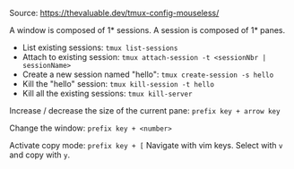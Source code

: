 Source: https://thevaluable.dev/tmux-config-mouseless/

A window is composed of 1* sessions.
A session is composed of 1* panes.

- List existing sessions: `tmux list-sessions`
- Attach to existing session: `tmux attach-session -t <sessionNbr | sessionName>`
- Create a new session named "hello": `tmux create-session -s hello`
- Kill the "hello" session: `tmux kill-session -t hello`
- Kill all the existing sessions: `tmux kill-server` 

Increase / decrease the size of the current pane: `prefix key + arrow key`

Change the window: `prefix key + <number>`

Activate copy mode: `prefix key + [`
Navigate with vim keys. Select with `v` and copy with `y`.

